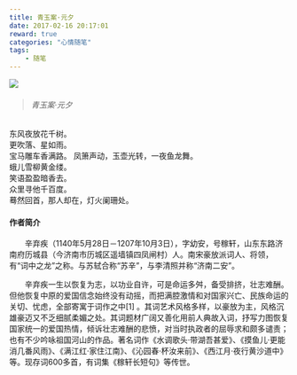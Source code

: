 ```yaml
---
title: 青玉案·元夕
date: 2017-02-16 20:17:01
reward: true
categories: "心情随笔"
tags:
	- 随笔
---
```


![](http://p1.bpimg.com/567571/f78b2376708f5c10.jpg)

<!--more-->

>###### *青玉案·元夕*
东风夜放花千树。  
更吹落、星如雨。  
宝马雕车香满路。
凤箫声动，玉壶光转，一夜鱼龙舞。  
蛾儿雪柳黄金缕。  
笑语盈盈暗香去。  
众里寻他千百度。  
蓦然回首，那人却在，灯火阑珊处。


#### 作者简介

&emsp;&emsp;辛弃疾（1140年5月28日－1207年10月3日），字幼安，号稼轩，山东东路济南府历城县（今济南市历城区遥墙镇四凤闸村）人。南宋豪放派词人、将领，有“词中之龙”之称。与苏轼合称“苏辛”，与李清照并称“济南二安”。   

&emsp;&emsp;辛弃疾一生以恢复为志，以功业自许，可是命运多舛，备受排挤，壮志难酬。但他恢复中原的爱国信念始终没有动摇，而把满腔激情和对国家兴亡、民族命运的关切、忧虑，全部寄寓于词作之中[1]  。其词艺术风格多样，以豪放为主，风格沉雄豪迈又不乏细腻柔媚之处。其词题材广阔又善化用前人典故入词，抒写力图恢复国家统一的爱国热情，倾诉壮志难酬的悲愤，对当时执政者的屈辱求和颇多谴责；也有不少吟咏祖国河山的作品。著名词作《水调歌头·带湖吾甚爱》、《摸鱼儿·更能消几番风雨》、《满江红·家住江南》、《沁园春·杯汝来前》、《西江月·夜行黄沙道中》等。现存词600多首，有词集《稼轩长短句》等传世。
